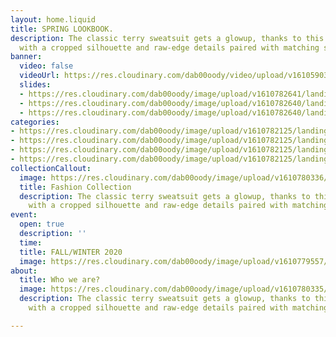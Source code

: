 ```yaml
---
layout: home.liquid
title: SPRING LOOKBOOK.
description: The classic terry sweatsuit gets a glowup, thanks to this Alto hoodie
  with a cropped silhouette and raw-edge details paired with matching sweatpants.
banner:
  video: false
  videoUrl: https://res.cloudinary.com/dab00oody/video/upload/v1610590394/landing/video_sna4xd.mp4
  slides:
  - https://res.cloudinary.com/dab00oody/image/upload/v1610782641/landing/c60cdc734448b416ed59_zgm4hm.jpg
  - https://res.cloudinary.com/dab00oody/image/upload/v1610782640/landing/8c8930efa8d4588a01c5_s5t7l0.jpg
  - https://res.cloudinary.com/dab00oody/image/upload/v1610782640/landing/435ed7e14cdabc84e5cb_dgzmka.jpg
categories:
- https://res.cloudinary.com/dab00oody/image/upload/v1610782125/landing/dd2798fc0cc7fc99a5d6_u6ud7o.jpg
- https://res.cloudinary.com/dab00oody/image/upload/v1610782125/landing/7cc8c31d5726a778fe37_obhwxn.jpg
- https://res.cloudinary.com/dab00oody/image/upload/v1610782125/landing/700333c0a7fb57a50eea_vigaof.jpg
- https://res.cloudinary.com/dab00oody/image/upload/v1610782125/landing/0ca05176c54d35136c5c_mqoly6.jpg
collectionCallout:
  image: https://res.cloudinary.com/dab00oody/image/upload/v1610780336/landing/a258a4f303c8f396aad9_hvlcz1.jpg
  title: Fashion Collection
  description: The classic terry sweatsuit gets a glowup, thanks to this Alto hoodie
    with a cropped silhouette and raw-edge details paired with matching sweatpants.
event:
  open: true
  description: ''
  time: 
  title: FALL/WINTER 2020
  image: https://res.cloudinary.com/dab00oody/image/upload/v1610779557/landing/51bdf359a262523c0b73_lyoyvz.jpg
about:
  title: Who we are?
  image: https://res.cloudinary.com/dab00oody/image/upload/v1610780335/landing/326a1f72bf494f171658_onjbe4.jpg
  description: The classic terry sweatsuit gets a glowup, thanks to this Alto hoodie
    with a cropped silhouette and raw-edge details paired with matching sweatpants.

---
```


